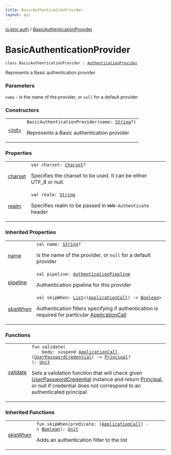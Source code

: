 ```yaml
---
title: BasicAuthenticationProvider - 
layout: api
---
```


<div class='api-docs-breadcrumbs'><a href="../index.html">io.ktor.auth</a> / <a href="./index.html">BasicAuthenticationProvider</a></div>

# BasicAuthenticationProvider

<div class="signature"><code><span class="keyword">class </span><span class="identifier">BasicAuthenticationProvider</span>&nbsp;<span class="symbol">:</span>&nbsp;<a href="../-authentication-provider/index.html"><span class="identifier">AuthenticationProvider</span></a></code></div>

Represents a Basic authentication provider

### Parameters

<code>name</code> - is the name of the provider, or <code>null</code> for a default provider

### Constructors

<table class="api-docs-table">
<tbody>
<tr>
<td markdown="1">

<a href="-init-.html">&lt;init&gt;</a>


</td>
<td markdown="1">
<div class="signature"><code><span class="identifier">BasicAuthenticationProvider</span><span class="symbol">(</span><span class="parameterName" id="io.ktor.auth.BasicAuthenticationProvider$<init>(kotlin.String)/name">name</span><span class="symbol">:</span>&nbsp;<a href="https://kotlinlang.org/api/latest/jvm/stdlib/kotlin/-string/index.html"><span class="identifier">String</span></a><span class="symbol">?</span><span class="symbol">)</span></code></div>

Represents a Basic authentication provider


</td>
</tr>
</tbody>
</table>

### Properties

<table class="api-docs-table">
<tbody>
<tr>
<td markdown="1">

<a href="charset.html">charset</a>


</td>
<td markdown="1">
<div class="signature"><code><span class="keyword">var </span><span class="identifier">charset</span><span class="symbol">: </span><a href="http://docs.oracle.com/javase/6/docs/api/java/nio/charset/Charset.html"><span class="identifier">Charset</span></a><span class="symbol">?</span></code></div>

Specifies the charset to be used. It can be either UTF_8 or null.


</td>
</tr>
<tr>
<td markdown="1">

<a href="realm.html">realm</a>


</td>
<td markdown="1">
<div class="signature"><code><span class="keyword">var </span><span class="identifier">realm</span><span class="symbol">: </span><a href="https://kotlinlang.org/api/latest/jvm/stdlib/kotlin/-string/index.html"><span class="identifier">String</span></a></code></div>

Specifies realm to be passed in <code>WWW-Authenticate</code> header


</td>
</tr>
</tbody>
</table>

### Inherited Properties

<table class="api-docs-table">
<tbody>
<tr>
<td markdown="1">

<a href="../-authentication-provider/name.html">name</a>


</td>
<td markdown="1">
<div class="signature"><code><span class="keyword">val </span><span class="identifier">name</span><span class="symbol">: </span><a href="https://kotlinlang.org/api/latest/jvm/stdlib/kotlin/-string/index.html"><span class="identifier">String</span></a><span class="symbol">?</span></code></div>

is the name of the provider, or <code>null</code> for a default provider


</td>
</tr>
<tr>
<td markdown="1">

<a href="../-authentication-provider/pipeline.html">pipeline</a>


</td>
<td markdown="1">
<div class="signature"><code><span class="keyword">val </span><span class="identifier">pipeline</span><span class="symbol">: </span><a href="../-authentication-pipeline/index.html"><span class="identifier">AuthenticationPipeline</span></a></code></div>

Authentication pipeline for this provider


</td>
</tr>
<tr>
<td markdown="1">

<a href="../-authentication-provider/skip-when.html">skipWhen</a>


</td>
<td markdown="1">
<div class="signature"><code><span class="keyword">val </span><span class="identifier">skipWhen</span><span class="symbol">: </span><a href="https://kotlinlang.org/api/latest/jvm/stdlib/kotlin.collections/-list/index.html"><span class="identifier">List</span></a><span class="symbol">&lt;</span><span class="symbol">(</span><a href="../../io.ktor.application/-application-call/index.html"><span class="identifier">ApplicationCall</span></a><span class="symbol">)</span>&nbsp;<span class="symbol">-&gt;</span>&nbsp;<a href="https://kotlinlang.org/api/latest/jvm/stdlib/kotlin/-boolean/index.html"><span class="identifier">Boolean</span></a><span class="symbol">&gt;</span></code></div>

Authentication filters specifying if authentication is required for particular <a href="../../io.ktor.application/-application-call/index.html">ApplicationCall</a>


</td>
</tr>
</tbody>
</table>

### Functions

<table class="api-docs-table">
<tbody>
<tr>
<td markdown="1">

<a href="validate.html">validate</a>


</td>
<td markdown="1">
<div class="signature"><code><span class="keyword">fun </span><span class="identifier">validate</span><span class="symbol">(</span><br/>&nbsp;&nbsp;&nbsp;&nbsp;<span class="parameterName" id="io.ktor.auth.BasicAuthenticationProvider$validate(kotlin.SuspendFunction2((io.ktor.application.ApplicationCall, io.ktor.auth.UserPasswordCredential, io.ktor.auth.Principal)))/body">body</span><span class="symbol">:</span>&nbsp;<span class="keyword">suspend </span><a href="../../io.ktor.application/-application-call/index.html"><span class="identifier">ApplicationCall</span></a><span class="symbol">.</span><span class="symbol">(</span><a href="../-user-password-credential/index.html"><span class="identifier">UserPasswordCredential</span></a><span class="symbol">)</span>&nbsp;<span class="symbol">-&gt;</span>&nbsp;<a href="../-principal.html"><span class="identifier">Principal</span></a><span class="symbol">?</span><br/><span class="symbol">)</span><span class="symbol">: </span><a href="https://kotlinlang.org/api/latest/jvm/stdlib/kotlin/-unit/index.html"><span class="identifier">Unit</span></a></code></div>

Sets a validation function that will check given <a href="../-user-password-credential/index.html">UserPasswordCredential</a> instance and return <a href="../-principal.html">Principal</a>,
or null if credential does not correspond to an authenticated principal


</td>
</tr>
</tbody>
</table>

### Inherited Functions

<table class="api-docs-table">
<tbody>
<tr>
<td markdown="1">

<a href="../-authentication-provider/skip-when.html">skipWhen</a>


</td>
<td markdown="1">
<div class="signature"><code><span class="keyword">fun </span><span class="identifier">skipWhen</span><span class="symbol">(</span><span class="parameterName" id="io.ktor.auth.AuthenticationProvider$skipWhen(kotlin.Function1((io.ktor.application.ApplicationCall, kotlin.Boolean)))/predicate">predicate</span><span class="symbol">:</span>&nbsp;<span class="symbol">(</span><a href="../../io.ktor.application/-application-call/index.html"><span class="identifier">ApplicationCall</span></a><span class="symbol">)</span>&nbsp;<span class="symbol">-&gt;</span>&nbsp;<a href="https://kotlinlang.org/api/latest/jvm/stdlib/kotlin/-boolean/index.html"><span class="identifier">Boolean</span></a><span class="symbol">)</span><span class="symbol">: </span><a href="https://kotlinlang.org/api/latest/jvm/stdlib/kotlin/-unit/index.html"><span class="identifier">Unit</span></a></code></div>

Adds an authentication filter to the list


</td>
</tr>
</tbody>
</table>
